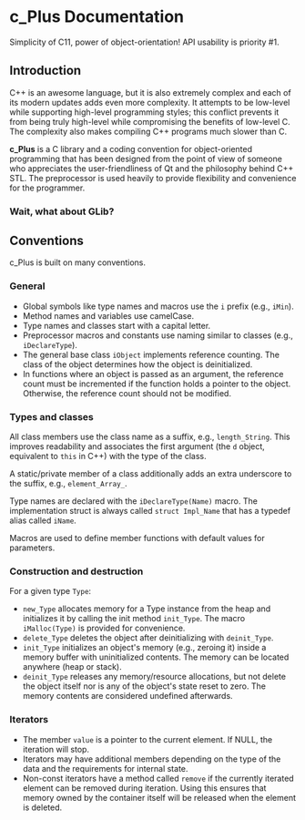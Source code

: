 # c_Plus Documentation

Simplicity of C11, power of object-orientation! API usability is priority #1. 

## Introduction

C++ is an awesome language, but it is also extremely complex and each of its
modern updates adds even more complexity. It attempts to be low-level while
supporting high-level programming styles; this conflict prevents it from being
truly high-level while compromising the benefits of low-level C. The complexity
also makes compiling C++ programs much slower than C.

**c_Plus** is a C library and a coding convention for object-oriented
programming that has been designed from the point of view of someone who
appreciates the user-friendliness of Qt and the philosophy behind C++ STL. The
preprocessor is used heavily to provide flexibility and convenience for the
programmer.

### Wait, what about GLib?



## Conventions

c_Plus is built on many conventions.

### General

- Global symbols like type names and macros use the `i` prefix (e.g., `iMin`).
- Method names and variables use camelCase.
- Type names and classes start with a capital letter.
- Preprocessor macros and constants use naming similar to classes (e.g., `iDeclareType`).
- The general base class `iObject` implements reference counting. The class of the object determines how the object is deinitialized.
- In functions where an object is passed as an argument, the reference count must be incremented if the function holds a pointer to the object. Otherwise, the reference count should not be modified.

### Types and classes

All class members use the class name as a suffix, e.g., `length_String`. This
improves readability and associates the first argument (the `d` object,
equivalent to `this` in C++) with the type of the class.

A static/private member of a class additionally adds an extra underscore to the
suffix, e.g., `element_Array_`.

Type names are declared with the `iDeclareType(Name)` macro. The implementation
struct is always called `struct Impl_Name` that has a typedef alias called
`iName`.

Macros are used to define member functions with default values for parameters.

### Construction and destruction

For a given type `Type`:

- `new_Type` allocates memory for a Type instance from the heap and initializes it by calling the init method `init_Type`. The macro `iMalloc(Type)` is provided for convenience.
- `delete_Type` deletes the object after deinitializing with `deinit_Type`.
- `init_Type` initializes an object's memory (e.g., zeroing it) inside a memory buffer with uninitialized contents. The memory can be located anywhere (heap or stack).
- `deinit_Type` releases any memory/resource allocations, but not delete the object itself nor is any of the object's state reset to zero. The memory contents are considered undefined afterwards.

### Iterators

- The member `value` is a pointer to the current element. If NULL, the iteration will stop.
- Iterators may have additional members depending on the type of the data and the requirements for internal state.
- Non-const iterators have a method called `remove` if the currently iterated element can be removed during iteration. Using this ensures that memory owned by the container itself will be released when the element is deleted.

